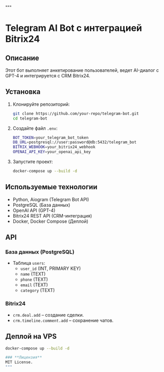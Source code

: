 """
# Telegram AI Bot с интеграцией Bitrix24

## Описание
Этот бот выполняет анкетирование пользователей, ведет AI-диалог с GPT-4 и интегрируется с CRM Bitrix24.

## Установка
1. Клонируйте репозиторий:
   ```sh
   git clone https://github.com/your-repo/telegram-bot.git
   cd telegram-bot
   ```

2. Создайте файл `.env`:
   ```sh
   BOT_TOKEN=your_telegram_bot_token
   DB_URL=postgresql://user:password@db:5432/telegram_bot
   BITRIX_WEBHOOK=your_bitrix24_webhook
   OPENAI_API_KEY=your_openai_api_key
   ```

3. Запустите проект:
   ```sh
   docker-compose up --build -d
   ```

## Используемые технологии
- Python, Aiogram (Telegram Bot API)
- PostgreSQL (База данных)
- OpenAI API (GPT-4)
- Bitrix24 REST API (CRM-интеграция)
- Docker, Docker Compose (Деплой)

## API

### **База данных (PostgreSQL)**
- Таблица `users`:
  - `user_id` (INT, PRIMARY KEY)
  - `name` (TEXT)
  - `phone` (TEXT)
  - `email` (TEXT)
  - `category` (TEXT)

### **Bitrix24**
- `crm.deal.add` – создание сделки.
- `crm.timeline.comment.add` – сохранение чатов.

## Деплой на VPS
```sh
docker-compose up --build -d

### **Лицензия**
MIT License.
"""
